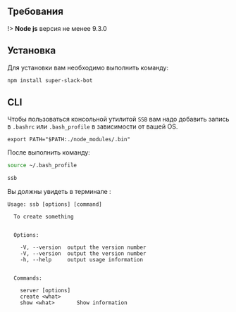 ## Требования

!> **Node js** версия не менее 9.3.0

## Установка 
Для установки вам необходимо выполнить команду:

```bash
npm install super-slack-bot
```

## CLI
Чтобы пользоваться консольной утилитой `SSB` вам надо добавить запись в `.bashrc` или `.bash_profile` в зависимости от вашей OS.
 ```text
export PATH="$PATH:./node_modules/.bin"
```

После выполнить команду:

```bash
source ~/.bash_profile
```
```bash
ssb
```
Вы должны увидеть в терминале :
```wiki
Usage: ssb [options] [command]

  To create something


  Options:

    -V, --version  output the version number
    -V, --version  output the version number
    -h, --help     output usage information


  Commands:

    server [options]
    create <what>
    show <what>       Show information

```